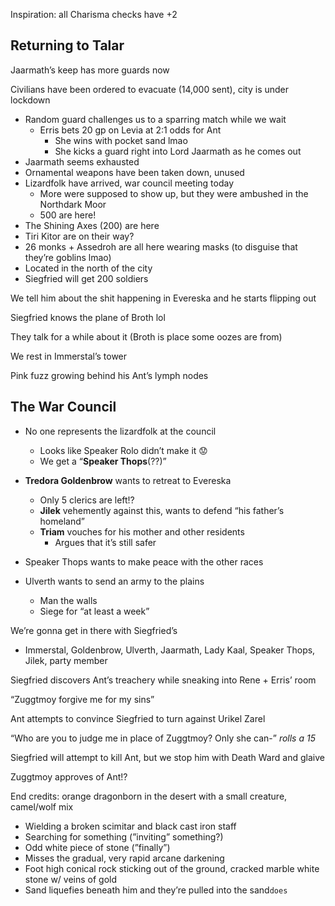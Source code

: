 Inspiration: all Charisma checks have +2

## Returning to Talar

Jaarmath’s keep has more guards now

Civilians have been ordered to evacuate (14,000 sent), city is under lockdown

- Random guard challenges us to a sparring match while we wait
    - Erris bets 20 gp on Levia at 2:1 odds for Ant
        - She wins with pocket sand lmao
        - She kicks a guard right into Lord Jaarmath as he comes out
- Jaarmath seems exhausted
- Ornamental weapons have been taken down, unused
- Lizardfolk have arrived, war council meeting today
    - More were supposed to show up, but they were ambushed in the Northdark Moor
    - 500 are here!
- The Shining Axes (200) are here
- Tiri Kitor are on their way?
- 26 monks + Assedroh are all here wearing masks (to disguise that they’re goblins lmao)
- Located in the north of the city
- Siegfried will get 200 soldiers

We tell him about the shit happening in Evereska and he starts flipping out

Siegfried knows the plane of Broth lol

They talk for a while about it (Broth is place some oozes are from)

We rest in Immerstal’s tower

Pink fuzz growing behind his Ant’s lymph nodes

## The War Council

- No one represents the lizardfolk at the council
    - Looks like Speaker Rolo didn’t make it 😟
    - We get a “**Speaker Thops**(??)”
- **Tredora Goldenbrow** wants to retreat to Evereska
    - Only 5 clerics are left!?
    - **Jilek** vehemently against this, wants to defend “his father’s homeland”
    - **Triam** vouches for his mother and other residents
        - Argues that it’s still safer
- Speaker Thops wants to make peace with the other races
- Ulverth wants to send an army to the plains
    
    - Man the walls
    - Siege for “at least a week”
    
      
    

We’re gonna get in there with Siegfried’s

  

- Immerstal, Goldenbrow, Ulverth, Jaarmath, Lady Kaal, Speaker Thops, Jilek, party member

  

Siegfried discovers Ant’s treachery while sneaking into Rene + Erris’ room

“Zuggtmoy forgive me for my sins”

Ant attempts to convince Siegfried to turn against Urikel Zarel

“Who are you to judge me in place of Zuggtmoy? Only she can-” _rolls a 15_

Siegfried will attempt to kill Ant, but we stop him with Death Ward and glaive

Zuggtmoy approves of Ant!?

  

End credits: orange dragonborn in the desert with a small creature, camel/wolf mix

- Wielding a broken scimitar and black cast iron staff
- Searching for something (”inviting” something?)
- Odd white piece of stone (”finally”)
- Misses the gradual, very rapid arcane darkening
- Foot high conical rock sticking out of the ground, cracked marble white stone w/ veins of gold
- Sand liquefies beneath him and they’re pulled into the sand`does`